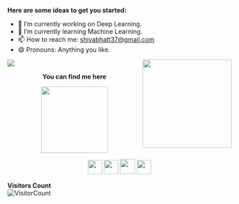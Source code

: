 **Here are some ideas to get you started:**

- 🔭 I’m currently working on Deep Learning.
- 🌱 I’m currently learning Machine Learning.
- 📫 How to reach me: shivabhatt37@gmail.com
- 😄 Pronouns: Anything you like.  

![](https://github-readme-stats.vercel.app/api?username=Shivabhatt&show_icons=true&title_color=E88795&icon_color=FF33FF&text_color=D6BCD5&bg_color=151515)
<img align='right' src='https://github.com/Rishit-dagli/Rishit-dagli/blob/master/images/octocat-anime.gif' width='200"'>  

<p align = "center"><b>You can find me here</b></p>
<p align = "center"><a><img src="https://icon-library.net//images/icon-programmer/icon-programmer-14.jpg" width="150px" height="150px" /></a></p>  
<p align = "center"><a href="https://www.linkedin.com/in/shivabhatt2020/"><img src="https://github.com/hussainweb/hussainweb/blob/main/icons/linkedin.png" width="32px" height="32px"></a>  <a href="https://www.instagram.com/sbhatt06/"><img src="<img src=https://github.com/edent/SuperTinyIcons/blob/master/images/svg/instagram.svg " width="32px" height="32px"></a>  <a href="https://www.kaggle.com/shivabhatt"><img src="https://github.com/Shivabhatt/Shhivabhatt/blob/master/kaggle%20icon.png" width="34px" height="34px"></a>  <a href="https://twitter.com/ShivaBhatt9"><img src="https://github.com/hussainweb/hussainweb/blob/main/icons/twitter.png" width="32px" height="32px"></a></p>  
  

**Visitors Count**  
![VisitorCount](https://profile-counter.glitch.me/{Shivabhatt}/count.svg)
<!-- https://cdn4.iconfinder.com/data/icons/logos-and-brands/512/189_Kaggle_logo_logos-512 -->
